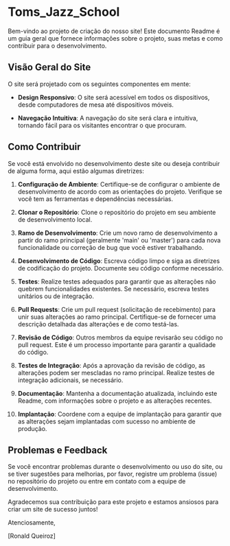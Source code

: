 # Toms_Jazz_School

Bem-vindo ao projeto de criação do nosso site! Este documento Readme é um guia geral que fornece informações sobre o projeto, suas metas e como contribuir para o desenvolvimento.

## Visão Geral do Site

O site será projetado com os seguintes componentes em mente:

- **Design Responsivo**: O site será acessível em todos os dispositivos, desde computadores de mesa até dispositivos móveis.

- **Navegação Intuitiva**: A navegação do site será clara e intuitiva, tornando fácil para os visitantes encontrar o que procuram.

## Como Contribuir

Se você está envolvido no desenvolvimento deste site ou deseja contribuir de alguma forma, aqui estão algumas diretrizes:

1. **Configuração de Ambiente**: Certifique-se de configurar o ambiente de desenvolvimento de acordo com as orientações do projeto. Verifique se você tem as ferramentas e dependências necessárias.

2. **Clonar o Repositório**: Clone o repositório do projeto em seu ambiente de desenvolvimento local.

3. **Ramo de Desenvolvimento**: Crie um novo ramo de desenvolvimento a partir do ramo principal (geralmente 'main' ou 'master') para cada nova funcionalidade ou correção de bug que você estiver trabalhando.

4. **Desenvolvimento de Código**: Escreva código limpo e siga as diretrizes de codificação do projeto. Documente seu código conforme necessário.

5. **Testes**: Realize testes adequados para garantir que as alterações não quebrem funcionalidades existentes. Se necessário, escreva testes unitários ou de integração.

6. **Pull Requests**: Crie um pull request (solicitação de recebimento) para unir suas alterações ao ramo principal. Certifique-se de fornecer uma descrição detalhada das alterações e de como testá-las.

7. **Revisão de Código**: Outros membros da equipe revisarão seu código no pull request. Este é um processo importante para garantir a qualidade do código.

8. **Testes de Integração**: Após a aprovação da revisão de código, as alterações podem ser mescladas no ramo principal. Realize testes de integração adicionais, se necessário.

9. **Documentação**: Mantenha a documentação atualizada, incluindo este Readme, com informações sobre o projeto e as alterações recentes.

10. **Implantação**: Coordene com a equipe de implantação para garantir que as alterações sejam implantadas com sucesso no ambiente de produção.

## Problemas e Feedback

Se você encontrar problemas durante o desenvolvimento ou uso do site, ou se tiver sugestões para melhorias, por favor, registre um problema (issue) no repositório do projeto ou entre em contato com a equipe de desenvolvimento.

Agradecemos sua contribuição para este projeto e estamos ansiosos para criar um site de sucesso juntos!

Atenciosamente,

[Ronald Queiroz]
